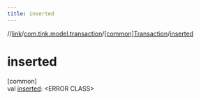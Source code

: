 ```yaml
---
title: inserted
---
```

//[link](../../../index.html)/[com.tink.model.transaction](../index.html)/[[common]Transaction](index.html)/[inserted](inserted.html)



# inserted



[common]\
val [inserted](inserted.html): &lt;ERROR CLASS&gt;




